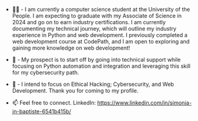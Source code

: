 - 👋🏽 - I am currently a computer science student at the University of the People.  I am expecting to graduate with my Associate of Science in 2024 and go on to earn industry certifications. I am currently documenting my technical journey, which will outline my industry experience in Python and web development. I previously completed a web development course at CodePath, and I am open to exploring and gaining more knowledge on web development!

- 🎯 - My prospect is to start off by going into technical support while focusing on Python automation and integration and leveraging this skill for my cybersecurity path.

- 💭 - I intend to focus on Ethical Hacking; Cybersecurity, and Web Development. Thank you for coming to my profile.
- 📫 Feel free to connect. LinkedIn: https://www.linkedin.com/in/simonia-jn-baptiste-6541b415b/

<!---
simoniaj/simoniaj is a ✨ special ✨ repository because its `README.md` (this file) appears on your GitHub profile.
You can click the Preview link to take a look at your changes.
--->
